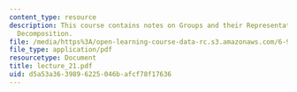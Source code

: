 ```yaml
---
content_type: resource
description: This course contains notes on Groups and their Representations, and Algebra
  Decomposition.
file: /media/https%3A/open-learning-course-data-rc.s3.amazonaws.com/6-972-algebraic-techniques-and-semidefinite-optimization-spring-2006/d5a53a3639896225046bafcf78f17636_lecture_21.pdf
file_type: application/pdf
resourcetype: Document
title: lecture_21.pdf
uid: d5a53a36-3989-6225-046b-afcf78f17636
---
```

